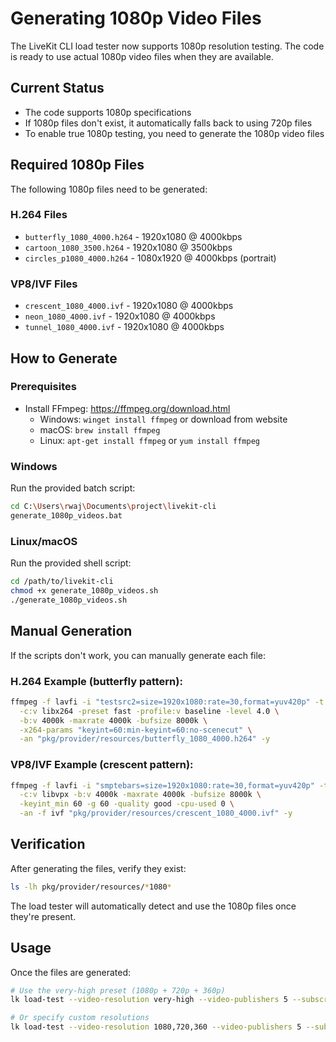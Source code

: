 # Generating 1080p Video Files

The LiveKit CLI load tester now supports 1080p resolution testing. The code is ready to use actual 1080p video files when they are available.

## Current Status

- The code supports 1080p specifications
- If 1080p files don't exist, it automatically falls back to using 720p files
- To enable true 1080p testing, you need to generate the 1080p video files

## Required 1080p Files

The following 1080p files need to be generated:

### H.264 Files
- `butterfly_1080_4000.h264` - 1920x1080 @ 4000kbps
- `cartoon_1080_3500.h264` - 1920x1080 @ 3500kbps  
- `circles_p1080_4000.h264` - 1080x1920 @ 4000kbps (portrait)

### VP8/IVF Files
- `crescent_1080_4000.ivf` - 1920x1080 @ 4000kbps
- `neon_1080_4000.ivf` - 1920x1080 @ 4000kbps
- `tunnel_1080_4000.ivf` - 1920x1080 @ 4000kbps

## How to Generate

### Prerequisites
- Install FFmpeg: https://ffmpeg.org/download.html
  - Windows: `winget install ffmpeg` or download from website
  - macOS: `brew install ffmpeg`
  - Linux: `apt-get install ffmpeg` or `yum install ffmpeg`

### Windows
Run the provided batch script:
```bash
cd C:\Users\rwaj\Documents\project\livekit-cli
generate_1080p_videos.bat
```

### Linux/macOS
Run the provided shell script:
```bash
cd /path/to/livekit-cli
chmod +x generate_1080p_videos.sh
./generate_1080p_videos.sh
```

## Manual Generation

If the scripts don't work, you can manually generate each file:

### H.264 Example (butterfly pattern):
```bash
ffmpeg -f lavfi -i "testsrc2=size=1920x1080:rate=30,format=yuv420p" -t 10 \
  -c:v libx264 -preset fast -profile:v baseline -level 4.0 \
  -b:v 4000k -maxrate 4000k -bufsize 8000k \
  -x264-params "keyint=60:min-keyint=60:no-scenecut" \
  -an "pkg/provider/resources/butterfly_1080_4000.h264" -y
```

### VP8/IVF Example (crescent pattern):
```bash
ffmpeg -f lavfi -i "smptebars=size=1920x1080:rate=30,format=yuv420p" -t 10 \
  -c:v libvpx -b:v 4000k -maxrate 4000k -bufsize 8000k \
  -keyint_min 60 -g 60 -quality good -cpu-used 0 \
  -an -f ivf "pkg/provider/resources/crescent_1080_4000.ivf" -y
```

## Verification

After generating the files, verify they exist:
```bash
ls -lh pkg/provider/resources/*1080*
```

The load tester will automatically detect and use the 1080p files once they're present.

## Usage

Once the files are generated:

```bash
# Use the very-high preset (1080p + 720p + 360p)
lk load-test --video-resolution very-high --video-publishers 5 --subscribers 100

# Or specify custom resolutions
lk load-test --video-resolution 1080,720,360 --video-publishers 5 --subscribers 100
```